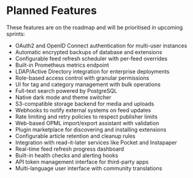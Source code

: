 # Planned Features

These features are on the roadmap and will be prioritised in upcoming sprints:

- OAuth2 and OpenID Connect authentication for multi-user instances
- Automatic encrypted backups of database and extensions
- Configurable feed refresh scheduler with per-feed overrides
- Built-in Prometheus metrics endpoint
- LDAP/Active Directory integration for enterprise deployments
- Role-based access control with granular permissions
- UI for tag and category management with bulk operations
- Full-text search powered by PostgreSQL
- Native dark mode and theme switcher
- S3-compatible storage backend for media and uploads
- Webhooks to notify external systems on feed updates
- Rate limiting and retry policies to respect publisher limits
- Web-based OPML import/export assistant with validation
- Plugin marketplace for discovering and installing extensions
- Configurable article retention and cleanup rules
- Integration with read-it-later services like Pocket and Instapaper
- Real-time feed refresh progress dashboard
- Built-in health checks and alerting hooks
- API token management interface for third-party apps
- Multi-language user interface with community translations
